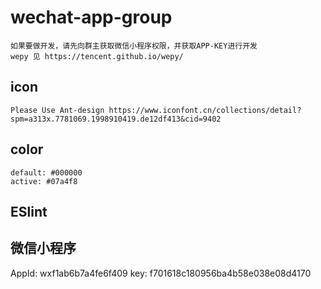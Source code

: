 # wechat-app-group
    如果要做开发，请先向群主获取微信小程序权限，并获取APP-KEY进行开发
    wepy 见 https://tencent.github.io/wepy/
## icon
    Please Use Ant-design https://www.iconfont.cn/collections/detail?spm=a313x.7781069.1998910419.de12df413&cid=9402
    
## color
    default: #000000
    active: #07a4f8

## ESlint

## 微信小程序
   AppId: wxf1ab6b7a4fe6f409
   key: f701618c180956ba4b58e038e08d4170